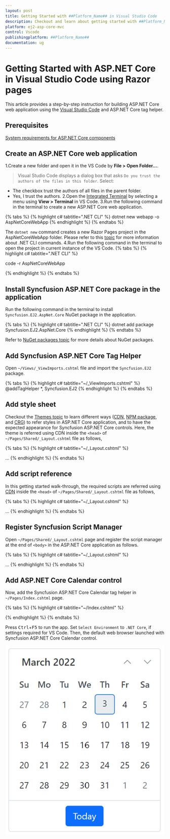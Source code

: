 ```yaml
---
layout: post
title: Getting Started with ##Platform_Name## in Visual Studio Code
description: Checkout and learn about getting started with ##Platform_Name## Calendar control using Tag helpers in Visual Studio Code.
platform: ej2-asp-core-mvc
control: Vscode
publishingplatform: ##Platform_Name##
documentation: ug
---
```


# Getting Started with ASP.NET Core in Visual Studio Code using Razor pages

This article provides a step-by-step instruction for building ASP.NET Core web application using the [Visual Studio Code](https://code.visualstudio.com/) and ASP.NET Core tag helper.

## Prerequisites

[System requirements for ASP.NET Core components](https://ej2.syncfusion.com/aspnetcore/documentation/system-requirements/)

## Create an ASP.NET Core web application

1.Create a new folder and open it in the VS Code by **File > Open Folder...**.
> Visual Studio Code displays a dialog box that asks `Do you trust the authors of the files in this folder`. Select:
* The checkbox trust the authors of all files in the parent folder.
* Yes, I trust the authors.
2.Open the [Integrated Terminal](https://code.visualstudio.com/docs/editor/integrated-terminal) by selecting a menu using **View > Terminal** in VS Code.
3.Run the following command in the terminal to create a new ASP.NET Core web application. 

{% tabs %}
{% highlight c# tabtitle=".NET CLI" %}
dotnet new webapp -o AspNetCoreWebApp
{% endhighlight %}
{% endtabs %}

The `dotnet new` command creates a new Razor Pages project in the AspNetCoreWebApp folder. Please refer to this [topic](https://docs.microsoft.com/en-us/dotnet/core/tools/dotnet-new?tabs=net60) for more information about .NET CLI commands.
4.Run the following command in the terminal to open the project in current instance of the VS Code. 
{% tabs %}
{% highlight c# tabtitle=".NET CLI" %}

code -r AspNetCoreWebApp

{% endhighlight %}
{% endtabs %}

## Install Syncfusion ASP.NET Core package in the application

Run the following command in the terminal to install `Syncfusion.EJ2.AspNet.Core` NuGet package in the application.

{% tabs %}
{% highlight c# tabtitle=".NET CLI" %}
dotnet add package Syncfusion.EJ2.AspNet.Core
{% endhighlight %}
{% endtabs %}

Refer to [NuGet packages topic](https://ej2.syncfusion.com/aspnetcore/documentation/nuget-packages/) for more details about NuGet packages.

## Add Syncfusion ASP.NET Core Tag Helper 

Open `~/Views/_ViewImports.cshtml` file and import the `Syncfusion.EJ2` package.

{% tabs %}
{% highlight c# tabtitle="~/_ViewImports.cshtml" %}
@addTagHelper *, Syncfusion.EJ2
{% endhighlight %}
{% endtabs %}

## Add style sheet

Checkout the [Themes topic](../appearance/theme/) to learn different ways ([CDN](../../common/adding-script-references), [NPM package](../../common/adding-script-references#node-package-manager-npm), and [CRG](../../common/custom-resource-generator/)) to refer styles in ASP.NET Core application, and to have the expected appearance for Syncfusion ASP.NET Core controls. Here, the theme is referred using CDN inside the `<head>` of `~/Pages/Shared/_Layout.cshtml` file as follows,

{% tabs %}
{% highlight c# tabtitle="~/_Layout.cshtml" %}
<head>
    ...
    <!-- Syncfusion ASP.NET Core controls style -->
    <link rel="stylesheet" href="https://cdn.syncfusion.com/ej2/{{ site.ej2version }}/material.css" />
</head>
{% endhighlight %}
{% endtabs %}

## Add script reference
In this getting started walk-through, the required scripts are referred using [CDN](../../common/adding-script-references) inside the `<head>` of `~/Pages/Shared/_Layout.cshtml` file as follows,

{% tabs %}
{% highlight c# tabtitle="~/_Layout.cshtml" %}
<head>
    ...
    <!-- Syncfusion ASP.NET Core controls script -->
    <script src="https://cdn.syncfusion.com/ej2/{{ site.ej2version }}/dist/ej2.min.js"></script>
</head>
{% endhighlight %}
{% endtabs %}

## Register Syncfusion Script Manager
Open `~/Pages/Shared/_Layout.cshtml` page and register the script manager <ejs-script> at the end of `<body>` in the ASP.NET Core application as follows. 

{% tabs %}
{% highlight c# tabtitle="~/_Layout.cshtml" %}
<body>
    ...
    <!-- Syncfusion ASP.NET Core Script Manager -->
    <ejs-scripts></ejs-scripts>
</body>
{% endhighlight %}
{% endtabs %}

## Add ASP.NET Core Calendar control

Now, add the Syncfusion ASP.NET Core Calendar tag helper in `~/Pages/Index.cshtml` page.

{% tabs %}
{% highlight c# tabtitle="~/Index.cshtml" %}
<div>
    <ejs-calendar id="calendar"></ejs-calendar>
</div>
{% endhighlight %}
{% endtabs %}

Press <kbd>Ctrl</kbd>+<kbd>F5</kbd> to run the app. Set `Select Environment` to `.NET Core`, if settings required for VS Code. Then, the default web browser launched with Syncfusion ASP.NET Core Calendar control.

![ASP.NET Core Calendar control - Getting Started using VS Code](images/aspnetcore-calendar.png)